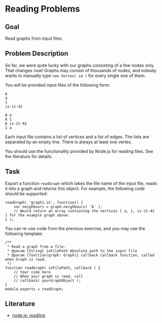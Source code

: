 # Reading Problems

## Goal

Read graphs from input files.

## Problem Description

So far, we were quite lucky with our graphs consisting of a few nodes only. That changes now! Graphs may 
consist of thousands of nodes, and nobody wants to manually type `new Vertex( id )` for every single one
of them.

You will be provided input files of the following form:

    A
    a
    1
    is-it-42
    
    A a
    A 1
    A is-it-42
    1 a

Each input file contains a list of vertices and a list of edges. The lists are separated by an empty line.
There is always at least one vertex.

You should use the functionality provided by Node.js for reading files. See the literature for details.

## Task

Export a function `readGraph` which takes the file name of the input file, reads it into a graph and returns this object.
For example, the following code should be supported:

    readGraph( 'graph1.in', function() {
        var neighbours = graph.neighbours( 'A' );
        // Would return an array containing the vertices [ a, 1, is-it-42 ] for the example graph above.
    } );
    
    

You can re-use code from the previous exercise, and you may use the following template:

    
    /**
     * Read a graph from a file.
     * @param {String} inFilePath Absolute path to the input file
     * @param {function(graph: Graph)} callback Callback function, called when Graph is read.
     */
    function readGraph( inFilePath, callback ) {
        // Your code here
        // When your graph is read, call
        // callback( yourGraphObject );
    }
    module.exports = readGraph;

## Literature

* [node.js: readline](http://stackoverflow.com/questions/6156501/read-a-file-one-line-at-a-time-in-node-js/32599033#32599033)
